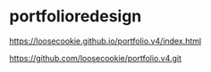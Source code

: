 # portfolioredesign

https://loosecookie.github.io/portfolio.v4/index.html

https://github.com/loosecookie/portfolio.v4.git
